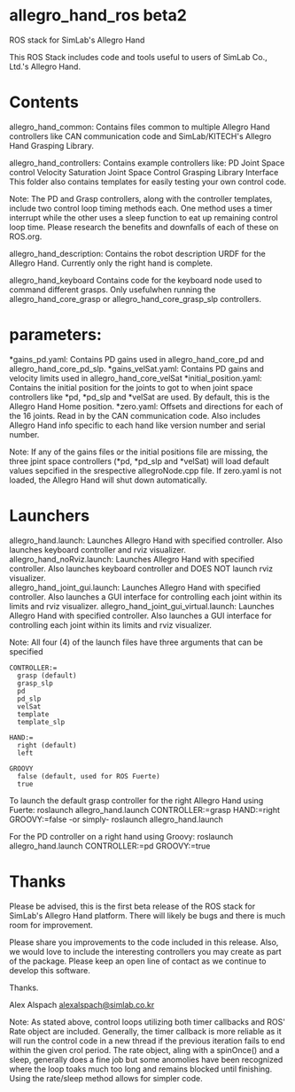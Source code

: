allegro_hand_ros beta2
======================

ROS stack for SimLab's Allegro Hand

This ROS Stack includes code and tools useful
to users of SimLab Co., Ltd.'s Allegro Hand.



Contents
========
allegro_hand_common:
  Contains files common to multiple Allegro Hand controllers like CAN communication code and SimLab/KITECH's Allegro Hand Grasping Library.

allegro_hand_controllers:
  Contains example controllers like: 
    PD Joint Space control
    Velocity Saturation Joint Space Control
    Grasping Library Interface
  This folder also contains templates for easily testing your own control code.
  
  Note: The PD and Grasp controllers, along with the controller templates, include two control loop timing methods each. One method uses a timer interrupt while the other uses a sleep function to eat up remaining control loop time. Please research the benefits and downfalls of each of these on ROS.org.
  
allegro_hand_description:
  Contains the robot description URDF for the Allegro Hand. Currently only the right hand is complete.
      
allegro_hand_keyboard
  Contains code for the keyboard node used to command different grasps. Only usefulwhen running the allegro_hand_core_grasp or allegro_hand_core_grasp_slp controllers.
  
<h1>parameters:</h1>
*gains_pd.yaml: Contains PD gains used in allegro_hand_core_pd and allegro_hand_core_pd_slp.
*gains_velSat.yaml: Contains PD gains and velocity limits used in allegro_hand_core_velSat
*initial_position.yaml: Contains the initial position for the joints to got to when joint space controllers like *pd, *pd_slp and *velSat are used. By default, this is the Allegro Hand Home position.
*zero.yaml: Offsets and directions for each of the 16 joints. Read in by the CAN communication code. Also includes Allegro Hand info specific to each hand like version number and serial number.
  
  Note: If any of the gains files or the initial positions file are missing, the three jpint space controllers (*pd, *pd_slp and *velSat) will load default values sepcified in the srespective allegroNode.cpp file. If zero.yaml is not loaded, the Allegro Hand will shut down automatically.
  
Launchers
=========
  allegro_hand.launch: Launches Allegro Hand with specified controller. Also launches keyboard controller and rviz visualizer.
  allegro_hand_noRviz.launch: Launches Allegro Hand with specified controller. Also launches keyboard controller and DOES NOT launch rviz visualizer.  
  allegro_hand_joint_gui.launch: Launches Allegro Hand with specified controller. Also launches a GUI interface for controlling each joint within its limits and rviz visualizer.
  allegro_hand_joint_gui_virtual.launch: Launches Allegro Hand with specified controller. Also launches a GUI interface for controlling each joint within its limits and rviz visualizer.
  
  Note: All four (4) of the launch files have three arguments that can be specified
  
    CONTROLLER:=
      grasp (default)
      grasp_slp
      pd
      pd_slp
      velSat
      template
      template_slp
      
    HAND:=
      right (default)
      left
      
    GROOVY
      false (default, used for ROS Fuerte)
      true  
    
  To launch the default grasp controller for the right Allegro Hand using Fuerte:
    roslaunch allegro_hand.launch CONTROLLER:=grasp HAND:=right GROOVY:=false
    -or simply-
    roslaunch allegro_hand.launch
  
  For the PD controller on a right hand using Groovy:
    roslaunch allegro_hand.launch CONTROLLER:=pd GROOVY:=true
    
    
Thanks
======    
Please be advised, this is the first beta release of the ROS stack for SimLab's Allegro Hand platform. There will likely be bugs and there is much room for improvement. 

Please share you improvements to the code included in this release. Also, we would love to include the interesting controllers you may create as part of the package. Please keep an open line of contact as we continue to develop this software.

Thanks.

Alex Alspach <alexalspach@simlab.co.kr>




 
Note:
 As stated above, control loops utilizing both timer callbacks and ROS' Rate object are included. Generally, the timer callback is more reliable as it will run the control code in a new thread if the previous iteration fails to end within the given crol period. The rate object, aling with a spinOnce() and a sleep, generally does a fine job but some anomolies have been recognized where the loop toaks much too long and remains blocked until finishing. Using the rate/sleep method allows for simpler code.
 
